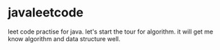 # javaleetcode
leet code practise for java.
let's start the tour for algorithm.
it will get me know algorithm and data structure well.

